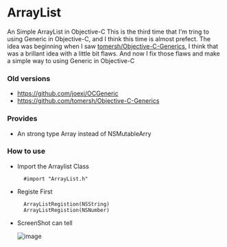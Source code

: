 ArrayList
=========

An Simple ArrayList in Objective-C
This is the third time that I'm tring to using Generic in Objective-C, and I think this time is almost prefect.
The idea was beginning when I saw [tomersh/Objective-C-Generics](https://github.com/tomersh/Objective-C-Generics), I think that was a brillant idea with a little bit flaws. 
And now I fix those flaws and make a simple way to using Generic in Objective-C
### Old versions

  * https://github.com/joexi/OCGeneric
  * https://github.com/tomersh/Objective-C-Generics
  
### Provides

  * An strong type Array instead of NSMutableArry
  
### How to use
  * Import the Arraylist Class

    ``` objc
      #import "ArrayList.h"
    ```

  * Registe First
 
    ``` objc
      ArrayListRegistion(NSString)
      ArrayListRegistion(NSNumber)
    ```

  * ScreenShot can tell
  
    ![image](https://cloud.githubusercontent.com/assets/3711488/3051749/481e9ace-e191-11e3-8898-91a97c0c20af.png)
